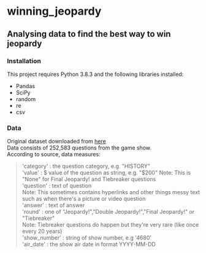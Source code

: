 # winning_jeopardy
## Analysing data to find the best way to win jeopardy

### Installation
This project requires Python 3.8.3 and the following libraries installed:
- Pandas  
- SciPy  
- random
- re
- csv

### Data
Original dataset downloaded from [here](reddit.com/r/datasets/comments/1uyd0t/200000_jeopardy_questions_in_a_json_file/)  
Data consists of 252,583 questions from the game show.  
According to source, data measures:  

>'category' : the question category, e.g. "HISTORY"  
>'value' : $ value of the question as string, e.g. "$200" Note: This is "None" for Final Jeopardy! and Tiebreaker questions  
>'question' : text of question  
> Note: This sometimes contains hyperlinks and other things messy text such as when there's a picture or video question  
>'answer' : text of answer  
>'round' : one of "Jeopardy!","Double Jeopardy!","Final Jeopardy!" or "Tiebreaker"  
>Note: Tiebreaker questions do happen but they're very rare (like once every 20 years)  
>'show_number' : string of show number, e.g '4680'  
>'air_date' : the show air date in format YYYY-MM-DD  


